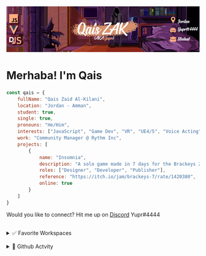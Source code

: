 ## [![QaisZAK Header](./Assets/GithubBanner.png)](https://github.com/QaisZAK)


# Merhaba! I'm **Qais**
```js
const qais = {
    fullName: "Qais Zaid Al-Kilani",
    location: "Jordan - Amman",
    student: true,
    single: true,
    pronouns: "He/Him",
    interests: ["JavaScript", "Game Dev", "VR", "UE4/5", "Voice Acting", "Web Design", "Community Management"],
    work: "Community Manager @ Rythm Inc",
    projects: [
        {
            name: "Insomnia",
            description: "A solo game made in 7 days for the Brackeys 2022.1 Game Jam. Assets are from KennyNL and Sketchfab. The rest from code, to level design, audio, UI, testing and game design as a whole was all done by me.",
            roles: ["Designer", "Developer", "Publisher"],
            reference: "https://itch.io/jam/brackeys-7/rate/1420380",
            online: true
        }
    ]
}
```

Would you like to connect? Hit me up on [Discord](https://www.discord.com) Yupr#4444

<br />

<details>
<summary>✅ Favorite Workspaces</summary>

- Node.JS
- Visual Studio Code
- Discord.JS
- Unreal Engine 4/5
- Vue/NuxtJS
</details>

<br />

<details>
<summary>🐌 Github Actvity</summary>

<!--RECENT_ACTIVITY:start-->
1. 🔱 Forked [QaisZAK/DiscordEarsBot](https://github.com/QaisZAK/DiscordEarsBot) from [inevolin/DiscordEarsBot](https://github.com/inevolin/DiscordEarsBot)
2. 📔 Created new repository [QaisZAK/multi-translate](https://github.com/QaisZAK/multi-translate)
3. ⭐ Starred [public-apis/public-apis](https://github.com/public-apis/public-apis)
4. 📔 Created new repository [QaisZAK/overwatch-api](https://github.com/QaisZAK/overwatch-api)
5. 📔 Created new repository [QaisZAK/me](https://github.com/QaisZAK/me)
<!--RECENT_ACTIVITY:end-->

<!--RECENT_ACTIVITY:last_update-->
Last Updated: Friday, January 12th, 2024, 5:14:34 PM
<!--RECENT_ACTIVITY:last_update_end-->
</details>
